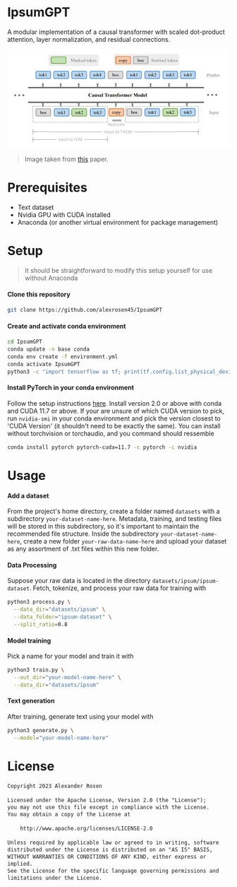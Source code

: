 # IpsumGPT
A modular implementation of a causal transformer with scaled dot-product attention, layer normalization, and residual connections.

![causal attention image](https://github.com/alexrosen45/IpsumGPT/blob/master/assets/causal-attention.png)

> Image taken from [this](https://arxiv.org/pdf/2210.13432.pdf) paper.

# Prerequisites
- Text dataset
- Nvidia GPU with CUDA installed
- Anaconda (or another virtual environment for package management)

# Setup
> It should be straightforward to modify this setup yourself for use without Anaconda

#### Clone this repository
```sh
git clone https://github.com/alexrosen45/IpsumGPT
```
#### Create and activate conda environment
```sh
cd IpsumGPT
conda update -n base conda
conda env create -f environment.yml
conda activate IpsumGPT
python3 -c "import tensorflow as tf; print(tf.config.list_physical_devices('GPU'))"
```
#### Install PyTorch in your conda environment
Follow the setup instructions [here](https://pytorch.org/). Install version 2.0 or above with conda and CUDA 11.7 or above. If your are unsure of which CUDA version to pick, run `nvidia-smi` in your conda environment and pick the version closest to 'CUDA Version' (it shouldn't need to be exactly the same). You can install without torchvision or torchaudio, and you command should ressemble
```sh
conda install pytorch pytorch-cuda=11.7 -c pytorch -c nvidia
```

# Usage
#### Add a dataset
From the project's home directory, create a folder named `datasets` with a subdirectory `your-dataset-name-here`. Metadata, training, and testing files will be stored in this subdirectory, so it's important to maintain the recommended file structure. Inside the subdirectory `your-dataset-name-here`, create a new folder `your-raw-data-name-here` and upload your dataset as any assortment of .txt files within this new folder.

#### Data Processing
Suppose your raw data is located in the directory `datasets/ipsum/ipsum-dataset`. Fetch, tokenize, and process your raw data for training with
```sh
python3 process.py \
  --data_dir="datasets/ipsum" \
  --data_folder="ipsum-dataset" \
  --split_ratio=0.8
```
#### Model training
Pick a name for your model and train it with
```sh
python3 train.py \
  --out_dir="your-model-name-here" \
  --data_dir="datasets/ipsum"
```
#### Text generation
After training, generate text using your model with
```sh
python3 generate.py \
  --model="your-model-name-here"
```

# License

```
Copyright 2023 Alexander Rosen

Licensed under the Apache License, Version 2.0 (the "License");
you may not use this file except in compliance with the License.
You may obtain a copy of the License at

    http://www.apache.org/licenses/LICENSE-2.0

Unless required by applicable law or agreed to in writing, software
distributed under the License is distributed on an "AS IS" BASIS,
WITHOUT WARRANTIES OR CONDITIONS OF ANY KIND, either express or implied.
See the License for the specific language governing permissions and
limitations under the License.
```
